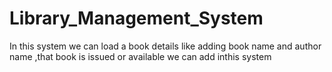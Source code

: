 # Library_Management_System

In this system we can load a book details like adding book name and author name ,that book is issued or available we can add inthis system
